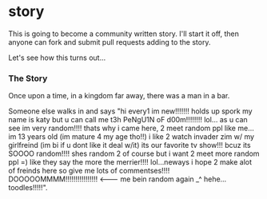 # story

This is going to become a community written story. I'll start it off, then anyone can fork and submit pull requests adding to the story.

Let's see how this turns out...


### The Story
Once upon a time, in a kingdom far away, there was a man in a bar.

Someone else walks in and says "hi every1 im new!!!!!!! holds up spork my name is katy but u can call me t3h PeNgU1N oF d00m!!!!!!!! lol... as u can see im very random!!!! thats why i came here, 2 meet random ppl like me... im 13 years old (im mature 4 my age tho!!)
i like 2 watch invader zim w/ my girlfreind (im bi if u dont like it deal w/it) its our favorite tv show!!! bcuz its SOOOO random!!!! shes random 2 of course but i want 2 meet more random ppl =) like they say the more the merrier!!!! lol…neways i hope 2 make alot of freinds here so give me lots of commentses!!!!
DOOOOOMMMM!!!!!!!!!!!!!!!! <--- me bein random again _^ hehe…toodles!!!!!".

